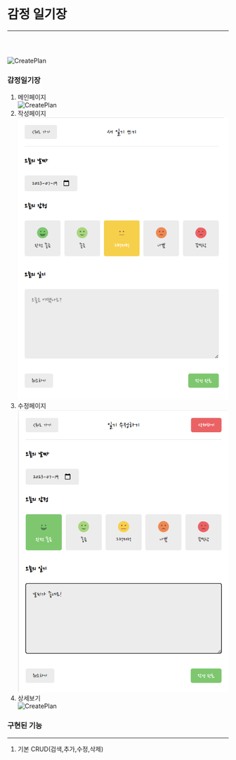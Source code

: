 # 감정 일기장

---

### <br/>

![CreatePlan](./image/Require.png)

### 감정일기장<br/>

1. 메인페이지<br/>
   ![CreatePlan](./img/main.png)
2. 작성페이지<br/>
   ![CreatePlan](./img/newpage.png)
3. 수정페이지<br/>
   ![CreatePlan](./img/editorpage.png)
4. 상세보기<br/>
   ![CreatePlan](./img/viwerpage.png)


### 구현된 기능

---

1. 기본 CRUD(검색,추가,수정,삭제)



